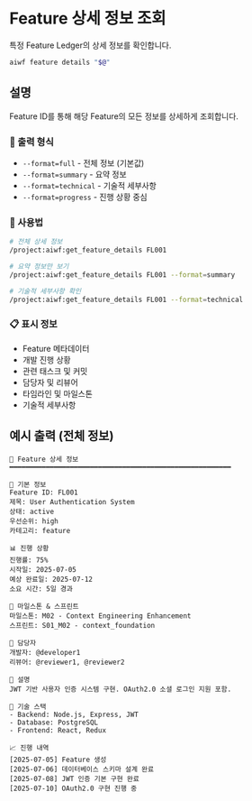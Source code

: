 # Feature 상세 정보 조회

특정 Feature Ledger의 상세 정보를 확인합니다.

```bash
aiwf feature details "$@"
```

## 설명

Feature ID를 통해 해당 Feature의 모든 정보를 상세하게 조회합니다.

### 🎯 출력 형식
- `--format=full` - 전체 정보 (기본값)
- `--format=summary` - 요약 정보
- `--format=technical` - 기술적 세부사항
- `--format=progress` - 진행 상황 중심

### 📝 사용법
```bash
# 전체 상세 정보
/project:aiwf:get_feature_details FL001

# 요약 정보만 보기
/project:aiwf:get_feature_details FL001 --format=summary

# 기술적 세부사항 확인
/project:aiwf:get_feature_details FL001 --format=technical
```

### 📋 표시 정보
- Feature 메타데이터
- 개발 진행 상황
- 관련 태스크 및 커밋
- 담당자 및 리뷰어
- 타임라인 및 마일스톤
- 기술적 세부사항

## 예시 출력 (전체 정보)
```
🎯 Feature 상세 정보
━━━━━━━━━━━━━━━━━━━━━━━━━━━━━━━━━━━━━━━━━━━━━━━━━━━━━━━

📌 기본 정보
Feature ID: FL001
제목: User Authentication System
상태: active
우선순위: high
카테고리: feature

📊 진행 상황
진행률: 75%
시작일: 2025-07-05
예상 완료일: 2025-07-12
소요 시간: 5일 경과

🎯 마일스톤 & 스프린트
마일스톤: M02 - Context Engineering Enhancement
스프린트: S01_M02 - context_foundation

👥 담당자
개발자: @developer1
리뷰어: @reviewer1, @reviewer2

📝 설명
JWT 기반 사용자 인증 시스템 구현. OAuth2.0 소셜 로그인 지원 포함.

🔧 기술 스택
- Backend: Node.js, Express, JWT
- Database: PostgreSQL
- Frontend: React, Redux

📈 진행 내역
[2025-07-05] Feature 생성
[2025-07-06] 데이터베이스 스키마 설계 완료
[2025-07-08] JWT 인증 기본 구현 완료
[2025-07-10] OAuth2.0 구현 진행 중
```